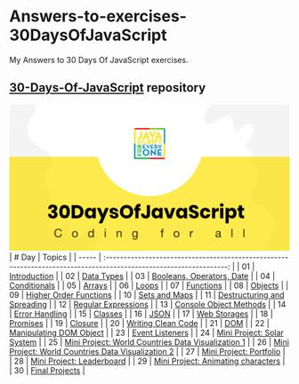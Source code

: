 # Answers-to-exercises-30DaysOfJavaScript
 My Answers to 30 Days Of JavaScript exercises.

## [30-Days-Of-JavaScript](https://github.com/Asabeneh/30-Days-Of-JavaScript) repository
![Banner](/images/banner.png?raw=true)
| # Day |                                                                       Topics                                       |
| ----- | :----------------------------------------------------------------------------------------------------------------: |
| 01    |                                                            [Introduction](./01_Introduction/)                      |
| 02    |                                               [Data Types](./02_Day_Data_types/)                                   |
| 03    |                            [Booleans, Operators, Date](./03_Day_Booleans_operators_date/)                          |
| 04    |                                            [Conditionals](./04_Day_Conditionals/)                                  |
| 05    |                                                     [Arrays](./05_Day_Arrays/)                                     |
| 06    |                                                      [Loops](./06_Day_Loops/)                                      |
| 07    |                                                [Functions](./07_Day_Functions/)                                    |
| 08    |                                                   [Objects](./08_Day_Objects/)                                     |
| 09    |                             [Higher Order Functions](./09_Day_Higher_order_functions/)                             |
| 10    |                                          [Sets and Maps](./10_Day_Sets_and_Maps/)                                  |
| 11    |                     [Destructuring and Spreading](./11_Day_Destructuring_and_spreading/)                           |
| 12    |                                 [Regular Expressions](./12_Day_Regular_expressions/)                               |
| 13    |                             [Console Object Methods](./13_Day_Console_object_methods/)                             |
| 14    |                                         [Error Handling](./14_Day_Error_handling/)                                 |
| 15    |                                                   [Classes](./15_Day_Classes/)                                     |
| 16    |                                                        [JSON](./16_Day_JSON/)                                      |
| 17    |                                            [Web Storages](./17_Day_Web_storages/)                                  |
| 18    |                                                  [Promises](./18_Day_Promises/)                                    |
| 19    |                                                  [Closure](./19_Day_Closures/)                                     |
| 20    |                                  [Writing Clean Code](./20_Day_Writing_clean_codes/)                               |
| 21    |                                                         [DOM](./21_Day_DOM/)                                       |
| 22    |                           [Manipulating DOM Object](./22_Day_Manipulating_DOM_object/)                             |
| 23    |                                       [Event Listeners](./23_Day_Event_listeners/)                                 |
| 24    |                             [Mini Project: Solar System](./24_Day_Project_solar_system/)                           |
| 25    | [Mini Project: World Countries Data Visualization 1](./25_Day_World_countries_data_visualization_1/)               |
| 26    | [Mini Project: World Countries Data Visualization 2](./26_Day_World_countries_data_visualization_2/)               |
| 27    |                            [Mini Project: Portfolio](./27_Day_Mini_project_portfolio/)                             |
| 28    |                         [Mini Project: Leaderboard](./28_Day_Mini_project_leaderboard/)                            |
| 29    |            [Mini Project: Animating characters](./29_Day_Mini_project_animating_characters/)                       |
| 30    |                                     [Final Projects](./30_Day_Mini_project_final/)                                 |